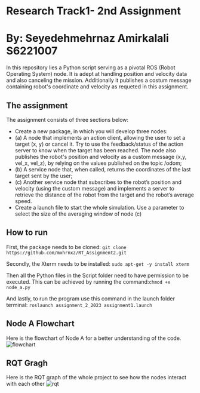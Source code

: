 
# Research Track1- 2nd Assignment
# By: Seyedehmehrnaz Amirkalali S6221007
In this repository lies a Python script serving as a pivotal ROS (Robot Operating System) node. It is adept at handling position and velocity data and also canceling the mission. Additionally it publishes a costum message containing robot's coordinate and velocity as requeted in this assignment.


## The assignment
The assignment consists of three sections below:

- Create a new package, in which you will develop three nodes:
- (a) A node that implements an action client, allowing the user to set a target (x, y) or cancel it. Try to use the
feedback/status of the action server to know when the target has been reached. The node also publishes the
robot's position and velocity as a custom message (x,y, vel_x, vel_z), by relying on the values published on the
topic /odom;
- (b) A service node that, when called, returns the coordinates of the last target sent by the user;
- (c) Another service node that subscribes to the robot’s position and velocity (using the custom message) and
implements a server to retrieve the distance of the robot from the target and the robot’s average speed.
- Create a launch file to start the whole simulation. Use a parameter to select the size of the averaging window of node (c)

## How to run

First, the package needs to be cloned: `git clone https://github.com/mxhrnxz/RT_Assignment2.git`

Secondly, the Xterm needs to be installed: `sudo apt-get -y install xterm`

Then all the Python files in the Script folder need to have permission to be executed. This can be achieved by running the command:`chmod +x node_a.py`

And lastly, to run the program use this command in the launch folder terminal: `roslaunch assignment_2_2023 assignment1.launch`
## Node A Flowchart
Here is the flowchart of Node A for a better understanding of the code.
![flowchart](https://github.com/mxhrnxz/RT_Assignment2/assets/108267018/5a79cad7-a0f7-43ac-83c1-9f008fa9870d)
## RQT Gragh
Here is the RQT graph of the whole project to see how the nodes interact with each other
![rqt](https://github.com/mxhrnxz/RT_Assignment2/assets/108267018/d40efa74-aeec-485f-a2d5-3017c5722b3f)
